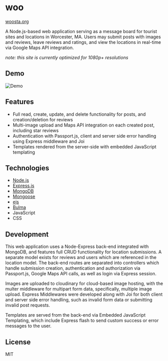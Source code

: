 # woo

[woosta.org](http://woosta.org) 

A Node.js-based web application serving as a message board for tourist sites and locations in Worcester, MA. Users may submit posts with images and reviews, leave reviews and ratings, and view the locations in real-time via Google Maps API integration.


<em>note: this site is currently optimized for 1080p+ resolutions</em>


## Demo

![Demo](/img/resize.gif)

## Features

- Full read, create, update, and delete functionality for posts, and creation/deletion for reviews
- Multi-image upload and Maps API integration on each created post, including star reviews 
- Authentication with Passport.js, client and server side error handling using Express middleware and Joi
- Templates rendered from the server-side with embedded JavaScript templating

## Technologies

- [Node.js](https://nodejs.org/en/) 
- [Express.js](https://expressjs.com/) 
- [MongoDB](https://www.mongodb.com/)
- [Mongoose](https://mongoosejs.com/)
- [ejs](https://ejs.co/)
- [Bulma](https://bulma.io/)
- JavaScript
- CSS

## Development

This web application uses a Node-Express back-end integrated with MongoDB, and features full CRUD functionality for location submissions. A separate model exists for reviews and users which are referenced in the location model. The back-end routes are separated into controllers which handle submission creation, authentication and authorization via Passport.js, Google Maps API calls, as well as login via Express session. 

Images are uploaded to cloudinary for cloud-based image hosting, with the multer middleware for multipart form data, specifically, multiple image upload.  Express Middlewares were developed along with Joi for both client and server side error handling, such as invalid form data or submitting invalid post requests. 

Templates are served from the back-end via Embedded JavaScript Templating, which include Express flash to send custom success or error messages to the user. 

## License

MIT
